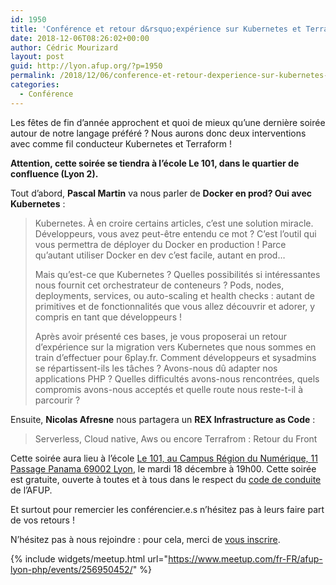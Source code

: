 ```yaml
---
id: 1950
title: 'Conférence et retour d&rsquo;expérience sur Kubernetes et Terraform le mardi 18 décembre à 19h'
date: 2018-12-06T08:26:02+00:00
author: Cédric Mourizard
layout: post
guid: http://lyon.afup.org/?p=1950
permalink: /2018/12/06/conference-et-retour-dexperience-sur-kubernetes-et-terraform-le-mardi-18-decembre-a-19h/
categories:
  - Conférence
---
```

Les fêtes de fin d&rsquo;année approchent et quoi de mieux qu&rsquo;une dernière soirée autour de notre langage préféré ? Nous aurons donc deux interventions avec comme fil conducteur Kubernetes et Terraform !

**Attention, cette soirée se tiendra à l&rsquo;école Le 101, dans le quartier de confluence (Lyon 2).**

Tout d&rsquo;abord, **Pascal Martin** va nous parler de **Docker en prod? Oui avec Kubernetes** :

> Kubernetes. À en croire certains articles, c’est une solution miracle. Développeurs, vous avez peut-être entendu ce mot ? C’est l’outil qui vous permettra de déployer du Docker en production ! Parce qu’autant utiliser Docker en dev c’est facile, autant en prod…
>
> Mais qu’est-ce que Kubernetes ? Quelles possibilités si intéressantes nous fournit cet orchestrateur de conteneurs ? Pods, nodes, deployments, services, ou auto-scaling et health checks : autant de primitives et de fonctionnalités que vous allez découvrir et adorer, y compris en tant que développeurs !
>
> Après avoir présenté ces bases, je vous proposerai un retour d’expérience sur la migration vers Kubernetes que nous sommes en train d’effectuer pour 6play.fr. Comment développeurs et sysadmins se répartissent-ils les tâches ? Avons-nous dû adapter nos applications PHP ? Quelles difficultés avons-nous rencontrées, quels compromis avons-nous acceptés et quelle route nous reste-t-il à parcourir ?

Ensuite, **Nicolas Afresne** nous partagera un **REX Infrastructure as Code** :

> Serverless, Cloud native, Aws ou encore Terrafrom : Retour du Front

Cette soirée aura lieu à l&rsquo;école [Le 101, au <span class="section-info-text">Campus Région du Numérique, 11 Passage Panama </span> 69002 Lyon](https://goo.gl/maps/fdUqEotsZhD2), le mardi 18 décembre à 19h00. Cette soirée est gratuite, ouverte à toutes et à tous dans le respect du [code de conduite](https://afup.org/pages/site/?route=code-de-conduite/80) de l&rsquo;AFUP.

Et surtout pour remercier les conférencier.e.s n&rsquo;hésitez pas à leurs faire part de vos retours !

N’hésitez pas à nous rejoindre : pour cela, merci de [vous inscrire](https://www.meetup.com/fr-FR/afup-lyon-php/events/256950452/).

{% include widgets/meetup.html url="https://www.meetup.com/fr-FR/afup-lyon-php/events/256950452/" %}
